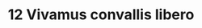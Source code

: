 ---
title: 12 Vivamus convallis libero
image: 32.jpg
thumbnail: 32.jpg
caption: 12 Sed velit lacus, laoreet at venenatis convallis in lorem tincidunt.
---
